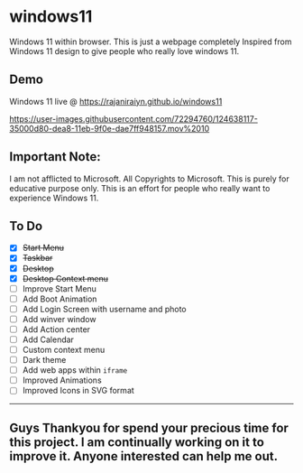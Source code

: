 # windows11
Windows 11 within browser. This is just a webpage completely Inspired from Windows 11 design to give people who really love windows 11.

## Demo
Windows 11 live @ https://rajaniraiyn.github.io/windows11

https://user-images.githubusercontent.com/72294760/124638117-35000d80-dea8-11eb-9f0e-dae7ff948157.mov%2010

## Important Note:
I am not afflicted to Microsoft. All Copyrights to Microsoft. This is purely for educative purpose only. This is an effort for people who really want to experience Windows 11.  

## To Do
 - [x] ~~Start Menu~~
 - [x] ~~Taskbar~~
 - [x] ~~Desktop~~
 - [x] ~~Desktop Context menu~~
 - [ ] Improve Start Menu
 - [ ] Add Boot Animation
 - [ ] Add Login Screen with username and photo
 - [ ] Add winver window
 - [ ] Add Action center
 - [ ] Add Calendar
 - [ ] Custom context menu
 - [ ] Dark theme
 - [ ] Add web apps within `iframe`
 - [ ] Improved Animations
 - [ ] Improved Icons in SVG format

---
Guys Thankyou for spend your precious time for this project. I am continually working on it to improve it. Anyone interested can help me out.
---
